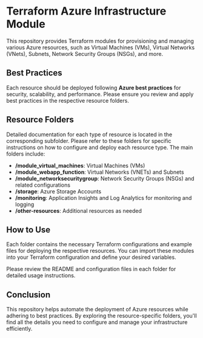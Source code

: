 # Terraform Azure Infrastructure Module

This repository provides Terraform modules for provisioning and managing various Azure resources, such as Virtual Machines (VMs), Virtual Networks (VNets), Subnets, Network Security Groups (NSGs), and more.

## Best Practices

Each resource should be deployed following **Azure best practices** for security, scalability, and performance. Please ensure you review and apply best practices in the respective resource folders.

## Resource Folders

Detailed documentation for each type of resource is located in the corresponding subfolder. Please refer to these folders for specific instructions on how to configure and deploy each resource type. The main folders include:

- **/module_virtual_machines**: Virtual Machines (VMs)
- **/module_webapp_function**: Virtual Networks (VNETs) and Subnets
- **/module_networksecuritygroup**: Network Security Groups (NSGs) and related configurations
- **/storage**: Azure Storage Accounts
- **/monitoring**: Application Insights and Log Analytics for monitoring and logging
- **/other-resources**: Additional resources as needed

## How to Use

Each folder contains the necessary Terraform configurations and example files for deploying the respective resources. You can import these modules into your Terraform configuration and define your desired variables.

Please review the README and configuration files in each folder for detailed usage instructions.

## Conclusion

This repository helps automate the deployment of Azure resources while adhering to best practices. By exploring the resource-specific folders, you'll find all the details you need to configure and manage your infrastructure efficiently.
